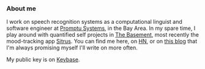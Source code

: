 ### About me

I work on speech recognition systems as a computational linguist and software engineer at [Promptu Systems](http://promptu.com/), in the Bay Area. In my spare time, I play around with quantified self projects in [The Basement](https://github.com/TeamBasement), most recently the mood-tracking app [Sitrus](https://sitrus.io). You can find me here, on [HN](https://news.ycombinator.com/user?id=eindiran), or on [this blog](https://www.unadulterated-faff.com/) that I'm always promising myself I'll write on more often.

My public key is on [Keybase](https://keybase.io/eindiran).
